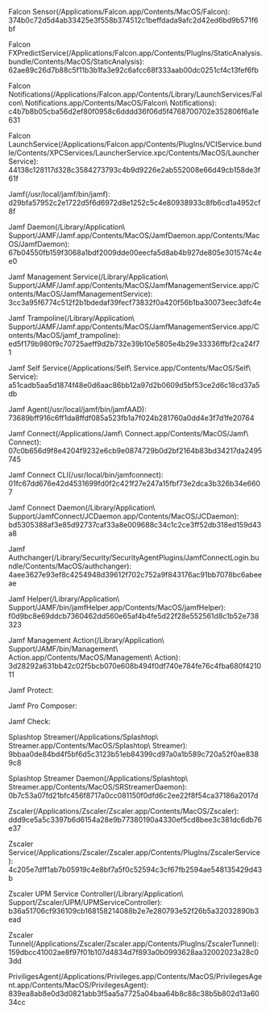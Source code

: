 Falcon Sensor(/Applications/Falcon.app/Contents/MacOS/Falcon): 
374b0c72d5d4ab33425e3f558b374512c1beffdada9afc2d42ed6bd9b571f6bf

Falcon FXPredictService(/Applications/Falcon.app/Contents/PlugIns/StaticAnalysis.bundle/Contents/MacOS/StaticAnalysis):
62ae89c26d7b88c5f11b3b1fa3e92c6afcc68f333aab00dc0251cf4c13fef6fb

Falcon Notifications(/Applications/Falcon.app/Contents/Library/LaunchServices/Falcon\ Notifications.app/Contents/MacOS/Falcon\ Notifications):
c4b7b8b05cba56d2ef80f0958c6dddd36f06d5f4768700702e352806f6a1e631

Falcon LaunchService(/Applications/Falcon.app/Contents/PlugIns/VCIService.bundle/Contents/XPCServices/LauncherService.xpc/Contents/MacOS/LauncherService):
44138c128117d328c3584273793c4b9d9226e2ab552008e66d49cb158de3f61f

Jamf(/usr/local/jamf/bin/jamf):
d29bfa57952c2e1722d5f6d6972d8e1252c5c4e80938933c8fb6cd1a4952cf8f

Jamf Daemon(/Library/Application\ Support/JAMF/Jamf.app/Contents/MacOS/JamfDaemon.app/Contents/MacOS/JamfDaemon):
67b04550fb159f3068a1bdf2009dde00eecfa5d8ab4b927de805e301574c4ee0

Jamf Management Service(/Library/Application\ Support/JAMF/Jamf.app/Contents/MacOS/JamfManagementService.app/Contents/MacOS/JamfManagementService):
3cc3a95f6774c512f2b1bdedaf39fecf73832f0a420f56b1ba30073eec3dfc4e

Jamf Trampoline(/Library/Application\ Support/JAMF/Jamf.app/Contents/MacOS/JamfManagementService.app/Contents/MacOS/jamf_trampoline):
ed5f179b980f9c70725aeff9d2b732e39b10e5805e4b29e33336ffbf2ca24f71

Jamf Self Service(/Applications/Self\ Service.app/Contents/MacOS/Self\ Service):
a51cadb5aa5d1874f48e0d6aac86bb12a97d2b0609d5bf53ce2d6c18cd37a5db

Jamf Agent(/usr/local/jamf/bin/jamfAAD):
73689bff916c6ff1da8ffdf085a523fb1a7f024b281760a0dd4e3f7d1fe20764

Jamf Connect(/Applications/Jamf\ Connect.app/Contents/MacOS/Jamf\ Connect):
07c0b656d9f8e4204f9232e6cb9e0874729b0d2bf2164b83bd34217da2495745

Jamf Connect CLI(/usr/local/bin/jamfconnect):
01fc67dd676e42d4531699fd0f2c421f27e247a15fbf73e2dca3b326b34e6607

Jamf Connect Daemon(/Library/Application\ Support/JamfConnect/JCDaemon.app/Contents/MacOS/JCDaemon):
bd5305388af3e85d92737caf33a8e009688c34c1c2ce3ff52db318ed159d43a8

Jamf Authchanger(/Library/Security/SecurityAgentPlugins/JamfConnectLogin.bundle/Contents/MacOS/authchanger):
4aee3627e93ef8c4254948d39612f702c752a9f843176ac91bb7078bc6abeeae

Jamf Helper(/Library/Application\ Support/JAMF/bin/jamfHelper.app/Contents/MacOS/jamfHelper):
f0d9bc8e69ddcb7360462dd560e65af4b4fe5d22f28e552561d8c1b52e738323

Jamf Management Action(/Library/Application\ Support/JAMF/bin/Management\ Action.app/Contents/MacOS/Management\ Action):
3d28292a631bb42c02f5bcb070e608b494f0df740e784fe76c4fba680f421011

Jamf Protect:

Jamf Pro Composer:

Jamf Check:

Splashtop Streamer(/Applications/Splashtop\ Streamer.app/Contents/MacOS/Splashtop\ Streamer):
9bbaa0de84bd4f5bf6d5c3123b51eb84399cd97a0a1b589c720a52f0ae8389c8

Splashtop Streamer Daemon(/Applications/Splashtop\ Streamer.app/Contents/MacOS/SRStreamerDaemon):
0b7c53a07fd21bfc456f8717a0cc081150f0dfd6c2ee22f8f54ca37186a2017d

Zscaler(/Applications/Zscaler/Zscaler.app/Contents/MacOS/Zscaler):
ddd9ce5a5c3397b6d6154a28e9b77380190a4330ef5cd8bee3c381dc6db76e37

Zscaler Service(/Applications/Zscaler/Zscaler.app/Contents/PlugIns/ZscalerService):
4c205e7dff1ab7b05919c4e8bf7a5f0c52594c3cf67fb2594ae548135429d43b

Zscaler UPM Service Controller(/Library/Application\ Support/Zscaler/UPM/UPMServiceController):
b36a51706cf936109cb168158214088b2e7e280793e52f26b5a32032890b3ead

Zscaler Tunnel(/Applications/Zscaler/Zscaler.app/Contents/PlugIns/ZscalerTunnel):
159dbcc41002ae8f97f01b107d4834d7f893a0b0993628aa32002023a28c03dd

PriviligesAgent(/Applications/Privileges.app/Contents/MacOS/PrivilegesAgent.app/Contents/MacOS/PrivilegesAgent):
839ea8ab8e0d3d0821abb3f5aa5a7725a04baa64b8c88c38b5b802d13a6034cc






